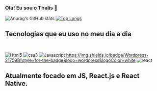 ### Olá! Eu sou o Thalis 👋

![Anurag's GitHub stats](https://github-readme-stats.vercel.app/api?username=ThalisMontelongo&show_icons=true&theme=tokyonight) 
<a href="https://github.com/ThalisMontelongo/github-readme-stats"></a></a>
[![Top Langs](https://github-readme-stats.vercel.app/api/top-langs/?username=ThalisMontelongo&hide)](https://github.com/ThalisMontelongo/github-readme-stats)
<br>

## Tecnologias que eu uso no meu dia a dia 
<br>

![Html5](HTML5-E34F26?style=for-the-badge&logo=html5&logoColor=white)
![css3](https://img.shields.io/badge/CSS3-1572B6?style=for-the-badge&logo=css3&logoColor=white)
![Javascript](https://img.shields.io/badge/JavaScript-F7DF1E?style=for-the-badge&logo=javascript&logoColor=black)
https://img.shields.io/badge/Wordpress-21759B?style=for-the-badge&logo=wordpress&logoColor=white
![react](https://img.shields.io/badge/React-20232A?style=for-the-badge&logo=react&logoColor=61DAFB)


## Atualmente focado em JS, React.js e React Native.






